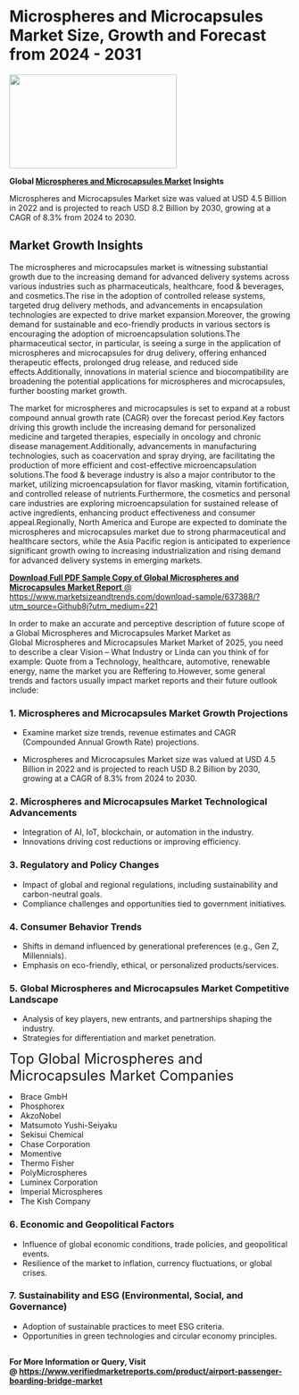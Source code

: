 <H1>Microspheres and Microcapsules Market Size, Growth and Forecast from 2024 - 2031</H1><img class="aligncenter size-medium wp-image-584254" src="https://thirdeyenews.in/wp-content/uploads/2024/09/Global-Market-Research-300x168.jpeg" alt="" width="300" height="168" /><p><strong>Global&nbsp;<a href="https://www.marketsizeandtrends.com/download-sample/637388/?utm_source=Github8j?utm_medium=221">Microspheres and Microcapsules Market</a> Insights</strong></p><p>Microspheres and Microcapsules Market size was valued at USD 4.5 Billion in 2022 and is projected to reach USD 8.2 Billion by 2030, growing at a CAGR of 8.3% from 2024 to 2030.</p><p><h2>Market Growth Insights</h2> <p>The microspheres and microcapsules market is witnessing substantial growth due to the increasing demand for advanced delivery systems across various industries such as pharmaceuticals, healthcare, food & beverages, and cosmetics.The rise in the adoption of controlled release systems, targeted drug delivery methods, and advancements in encapsulation technologies are expected to drive market expansion.Moreover, the growing demand for sustainable and eco-friendly products in various sectors is encouraging the adoption of microencapsulation solutions.The pharmaceutical sector, in particular, is seeing a surge in the application of microspheres and microcapsules for drug delivery, offering enhanced therapeutic effects, prolonged drug release, and reduced side effects.Additionally, innovations in material science and biocompatibility are broadening the potential applications for microspheres and microcapsules, further boosting market growth.</p> <p><a href="#"></a></p> <p>The market for microspheres and microcapsules is set to expand at a robust compound annual growth rate (CAGR) over the forecast period.Key factors driving this growth include the increasing demand for personalized medicine and targeted therapies, especially in oncology and chronic disease management.Additionally, advancements in manufacturing technologies, such as coacervation and spray drying, are facilitating the production of more efficient and cost-effective microencapsulation solutions.The food & beverage industry is also a major contributor to the market, utilizing microencapsulation for flavor masking, vitamin fortification, and controlled release of nutrients.Furthermore, the cosmetics and personal care industries are exploring microencapsulation for sustained release of active ingredients, enhancing product effectiveness and consumer appeal.Regionally, North America and Europe are expected to dominate the microspheres and microcapsules market due to strong pharmaceutical and healthcare sectors, while the Asia Pacific region is anticipated to experience significant growth owing to increasing industrialization and rising demand for advanced delivery systems in emerging markets.<p><a href="#"></p><p><span class=""><strong>Download Full PDF Sample Copy of Global Microspheres and Microcapsules Market Report</strong> @ <a href="https://www.marketsizeandtrends.com/download-sample/637388/?utm_source=Github8j?utm_medium=221" target="_blank">https://www.marketsizeandtrends.com/download-sample/637388/?utm_source=Github8j?utm_medium=221</a></span></p><p>In order to make an accurate and perceptive description of future scope of a Global&nbsp;Microspheres and Microcapsules Market Market as Global&nbsp;Microspheres and Microcapsules Market Market of 2025, you need to describe a clear Vision &ndash; What Industry or Linda can you think of for example: Quote from a Technology, healthcare, automotive, renewable energy, name the market you are Reffering to.However, some general trends and factors usually impact market reports and their future outlook include:</p><h3>1.&nbsp;<strong>Microspheres and Microcapsules Market Growth Projections</strong></h3><ul><li>Examine market size trends, revenue estimates and CAGR (Compounded Annual Growth Rate) projections.</li><li><p>Microspheres and Microcapsules Market size was valued at USD 4.5 Billion in 2022 and is projected to reach USD 8.2 Billion by 2030, growing at a CAGR of 8.3% from 2024 to 2030.</p></li></ul><h3>2.&nbsp;<strong>Microspheres and Microcapsules Market Technological Advancements</strong></h3><ul><li>Integration of AI, IoT, blockchain, or automation in the industry.</li><li>Innovations driving cost reductions or improving efficiency.</li></ul><h3>3.&nbsp;<strong>Regulatory and Policy Changes</strong></h3><ul><li>Impact of global and regional regulations, including sustainability and carbon-neutral goals.</li><li>Compliance challenges and opportunities tied to government initiatives.</li></ul><h3>4.&nbsp;<strong>Consumer Behavior Trends</strong></h3><ul><li>Shifts in demand influenced by generational preferences (e.g., Gen Z, Millennials).</li><li>Emphasis on eco-friendly, ethical, or personalized products/services.</li></ul><h3>5.&nbsp;<strong>Global Microspheres and Microcapsules Market Competitive Landscape</strong></h3><ul><li>Analysis of key players, new entrants, and partnerships shaping the industry.</li><li>Strategies for differentiation and market penetration.</li></ul><p data-pm-slice="1 1 []"><span style="color: inherit; font-family: inherit; font-size: 25px;">Top Global Microspheres and Microcapsules Market Companies</span></p><div class="" data-test-id=""><p><li>Brace GmbH</li><li> Phosphorex</li><li> AkzoNobel</li><li> Matsumoto Yushi-Seiyaku</li><li> Sekisui Chemical</li><li> Chase Corporation</li><li> Momentive</li><li> Thermo Fisher</li><li> PolyMicrospheres</li><li> Luminex Corporation</li><li> Imperial Microspheres</li><li> The Kish Company</li></p></div><h3>6.&nbsp;<strong>Economic and Geopolitical Factors</strong></h3><ul><li>Influence of global economic conditions, trade policies, and geopolitical events.</li><li>Resilience of the market to inflation, currency fluctuations, or global crises.</li></ul><h3>7.&nbsp;<strong>Sustainability and ESG (Environmental, Social, and Governance)</strong></h3><ul><li>Adoption of sustainable practices to meet ESG criteria.</li><li>Opportunities in green technologies and circular economy principles.</li></ul><h2><strong style="font-size: 14px;">For More Information or Query, Visit @&nbsp;</strong><a style="background-color: #ffffff; font-size: 14px;" href="https://www.marketsizeandtrends.com/report/microspheres-and-microcapsules-market/" target="_blank">https://www.verifiedmarketreports.com/product/airport-passenger-boarding-bridge-market</a></h2>